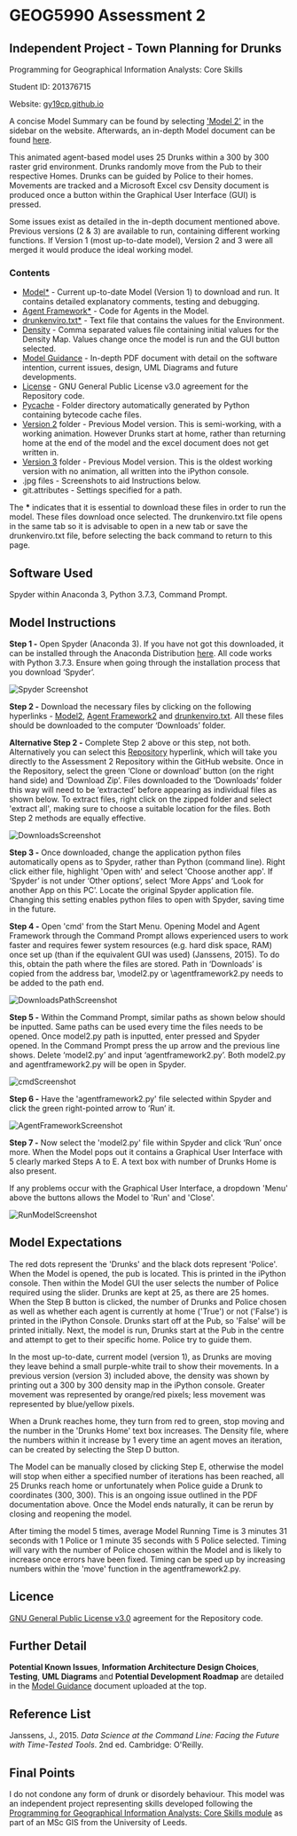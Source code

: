 # GEOG5990 Assessment 2 
## Independent Project - Town Planning for Drunks

Programming for Geographical Information Analysts: Core Skills

Student ID: 201376715

Website: [gy19cp.github.io](https://gy19cp.github.io/index.html)

A concise Model Summary can be found by selecting ['Model 2'](https://gy19cp.github.io/model2summary.html) in the sidebar on the website. Afterwards, an in-depth Model document can be found [here](https://github.com/gy19cp/GEOG5990Assessment2/blob/master/Model_Guidance.pdf). 

This animated agent-based model uses 25 Drunks within a 300 by 300 raster grid environment. Drunks randomly move from the Pub to their respective Homes. Drunks can be guided by Police to their homes. Movements are tracked and a Microsoft Excel csv Density document is produced once a button within the Graphical User Interface (GUI) is pressed. 

Some issues exist as detailed in the in-depth document mentioned above. Previous versions (2 & 3) are available to run, containing different working functions. If Version 1 (most up-to-date model), Version 2 and 3 were all merged it would produce the ideal working model. 

### Contents
-	[Model*](https://gy19cp.github.io/model2.py) - Current up-to-date Model (Version 1) to download and run. It contains detailed explanatory comments, testing and debugging. 
-	[Agent Framework*](https://gy19cp.github.io/agentframework2.py) - Code for Agents in the Model.
-	[drunkenviro.txt*](https://gy19cp.github.io/drunkenviro.txt) - Text file that contains the values for the Environment. 
- [Density](https://gy19cp.github.io/densitymap.csv) - Comma separated values file containing initial values for the Density Map. Values change once the model is run and the GUI button selected.
- [Model Guidance](https://github.com/gy19cp/GEOG5990Assessment2/blob/master/Model_Guidance.pdf) - In-depth PDF document with detail on the software intention, current issues, design, UML Diagrams and future developments.
- [License](https://github.com/gy19cp/GEOG5990Assessment2/blob/master/LICENSE) - GNU General Public License v3.0 agreement for the Repository code.
- [Pycache](https://github.com/gy19cp/GEOG5990Assessment2/tree/master/__pycache__) - Folder directory automatically generated by Python containing bytecode cache files. 
- [Version 2](https://github.com/gy19cp/GEOG5990Assessment2/tree/master/Version_2) folder - Previous Model version. This is semi-working, with a working animation. However Drunks start at home, rather than returning home at the end of the model and the excel document does not get written in.
- [Version 3](https://github.com/gy19cp/GEOG5990Assessment2/tree/master/Version_3) folder - Previous Model version. This is the oldest working version with no animation, all written into the iPython console.
- .jpg files - Screenshots to aid Instructions below.
- git.attributes - Settings specified for a path.
 


The __*__ indicates that it is essential to download these files in order to run the model. 
These files download once selected. The drunkenviro.txt file opens in the same tab so it is advisable to open in a new tab or save the drunkenviro.txt file, before selecting the back command to return to this page.

## Software Used
Spyder within Anaconda 3, Python 3.7.3, Command Prompt.

## Model Instructions 

**Step 1 -** Open Spyder (Anaconda 3). If you have not got this downloaded, it can be installed through the Anaconda Distribution [here](https://www.anaconda.com/distribution/). All code works with Python 3.7.3. Ensure when going through the installation process that you download ‘Spyder’. 

![Spyder Screenshot](SpyderScreenshot.jpg "Initiating Spyder")

**Step 2 -** Download the necessary files by clicking on the following hyperlinks - [Model2](http://gy19cp.github.io/model2.py), [Agent Framework2](http://gy19cp.github.io/agentframework2.py) and [drunkenviro.txt](https://gy19cp.github.io/drunkenviro.txt). All these files should be downloaded to the computer ‘Downloads’ folder. 

**Alternative Step 2 -** Complete Step 2 above or this step, not both. Alternatively you can select this [Repository](https://github.com/gy19cp/GEOG5990Assessment2) hyperlink, which will take you directly to the Assessment 2 Repository within the GitHub website. Once in the Repository, select the green ‘Clone or download’ button (on the right hand side) and ‘Download Zip’. Files downloaded to the ‘Downloads’ folder this way will need to be ‘extracted’ before appearing as individual files as shown below. To extract files, right click on the zipped folder and select 'extract all', making sure to choose a suitable location for the files. Both Step 2 methods are equally effective.  

![DownloadsScreenshot](DownloadsScreenshot.jpg "Downloads") 

**Step 3 -** Once downloaded, change the application python files automatically opens as to Spyder, rather than Python (command line). Right click either file, highlight 'Open with' and select 'Choose another app'. If ‘Spyder’ is not under ‘Other options’, select ‘More Apps’ and ‘Look for another App on this PC’. Locate the original Spyder application file. Changing this setting enables python files to open with Spyder, saving time in the future.

**Step 4 -** Open 'cmd' from the Start Menu. Opening Model and Agent Framework through the Command Prompt allows experienced users to work faster and requires fewer system resources (e.g. hard disk space, RAM) once set up (than if the equivalent GUI was used) (Janssens, 2015). To do this, obtain the path where the files are stored. Path in ‘Downloads’ is copied from the address bar, \model2.py or \agentframework2.py needs to be added to the path end. 

![DownloadsPathScreenshot](DownloadsPathScreenshot.jpg "DownloadsPath") 

**Step 5 -** Within the Command Prompt, similar paths as shown below should be inputted. Same paths can be used every time the files needs to be opened. Once model2.py path is inputted, enter pressed and Spyder opened. In the Command Prompt press the up arrow and the previous line shows. Delete ‘model2.py’ and input ‘agentframework2.py’. Both model2.py and agentframework2.py will be open in Spyder. 

![cmdScreenshot](cmdScreenshot.jpg "CommandPrompt") 

**Step 6 -** Have the 'agentframework2.py' file selected within Spyder and click the green right-pointed arrow to ‘Run’ it.

![AgentFrameworkScreenshot](AgentFrameworkScreenshot.jpg "Agent Framework")
  
**Step 7 -** Now select the 'model2.py' file within Spyder and click ‘Run’ once more. When the Model pops out it contains a Graphical User Interface with 5 clearly marked Steps A to E. A text box with number of Drunks Home is also present.  

If any problems occur with the Graphical User Interface, a dropdown 'Menu' above the buttons allows the Model to 'Run' and 'Close'. 
 
![RunModelScreenshot](RunModelScreenshot.jpg "Run Model")
 
## Model Expectations 
The red dots represent the 'Drunks' and the black dots represent 'Police'. When the Model is opened, the pub is located. This is printed in the iPython console. Then within the Model GUI the user selects the number of Police required using the slider. Drunks are kept at 25, as there are 25 homes. When the Step B button is clicked, the number of Drunks and Police chosen as well as whether each agent is currently at home ('True') or not ('False') is printed in the iPython Console. Drunks start off at the Pub, so 'False' will be printed initially. Next, the model is run, Drunks start at the Pub in the centre and attempt to get to their specific home. Police try to guide them. 

In the most up-to-date, current model (version 1), as Drunks are moving they leave behind a small purple-white trail to show their movements. In a previous version (version 3) included above, the density was shown by printing out a 300 by 300 density map in the iPython console. Greater movement was represented by orange/red pixels; less movement was represented by blue/yellow pixels.

When a Drunk reaches home, they turn from red to green, stop moving and the number in the 'Drunks Home' text box increases. The Density file, where the numbers within it increase by 1 every time an agent moves an iteration, can be created by selecting the Step D button. 

The Model can be manually closed by clicking Step E, otherwise the model will stop when either a specified number of iterations has been reached, all 25 Drunks reach home or unfortunately when Police guide a Drunk to coordinates (300, 300). This is an ongoing issue outlined in the PDF documentation above. Once the Model ends naturally, it can be rerun by closing and reopening the model. 

After timing the model 5 times, average Model Running Time is 3 minutes 31 seconds with 1 Police or 1 minute 35 seconds with 5 Police selected. Timing will vary with the number of Police chosen within the Model and is likely to increase once errors have been fixed. Timing can be sped up by increasing numbers within the 'move' function in the agentframework2.py.

## Licence 
[GNU General Public License v3.0](https://github.com/gy19cp/GEOG5990Assessment2/blob/master/LICENSE) 
 agreement for the Repository code.

## Further Detail 
**Potential Known Issues**, **Information Architecture Design Choices**, **Testing**, **UML Diagrams** and **Potential Development Roadmap** are detailed in the [Model Guidance](https://github.com/gy19cp/GEOG5990Assessment2/blob/master/Model_Guidance.pdf) document uploaded at the top.

## Reference List
Janssens, J., 2015. *Data Science at the Command Line: Facing the Future with Time-Tested Tools*. 2nd ed. Cambridge: O'Reilly.

## Final Points
I do not condone any form of drunk or disordely behaviour. This model was an independent project representing skills developed following the [Programming for Geographical Information Analysts: Core Skills module](https://www.geog.leeds.ac.uk/courses/computing/study/core-python/) as part of an MSc GIS from the University of Leeds. 

